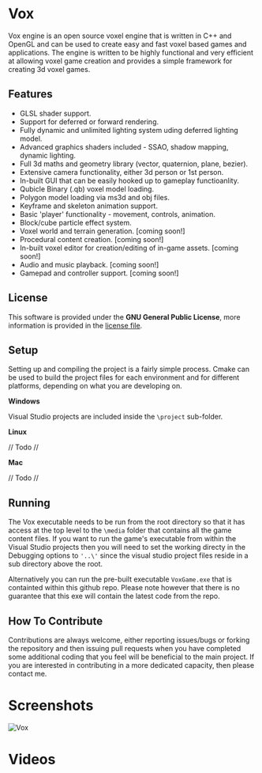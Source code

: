 # Vox
Vox engine is an open source voxel engine that is written in C++ and OpenGL and can be used to create easy and fast voxel based games and applications. The engine is written to be highly functional and very efficient at allowing voxel game creation and provides a simple framework for creating 3d voxel games.

## Features
* GLSL shader support.
* Support for deferred or forward rendering.
* Fully dynamic and unlimited lighting system uding deferred lighting model.
* Advanced graphics shaders included - SSAO, shadow mapping, dynamic lighting.
* Full 3d maths and geometry library (vector, quaternion, plane, bezier).
* Extensive camera functionality, either 3d person or 1st person.
* In-built GUI that can be easily hooked up to gameplay functioanlity.
* Qubicle Binary (.qb) voxel model loading.
* Polygon model loading via ms3d and obj files.
* Keyframe and skeleton animation support.
* Basic 'player' functionality - movement, controls, animation.
* Block/cube particle effect system.
* Voxel world and terrain generation. [coming soon!]
* Procedural content creation. [coming soon!]
* In-built voxel editor for creation/editing of in-game assets. [coming soon!]
* Audio and music playback. [coming soon!]
* Gamepad and controller support. [coming soon!]

## License
This software is provided under the **GNU General Public License**, more information is provided in the [license file](https://github.com/AlwaysGeeky/Vox/blob/master/LICENSE.md).

## Setup
Setting up and compiling the project is a fairly simple process. Cmake can be used to build the project files for each environment and for different platforms, depending on what you are developing on.

**Windows**

Visual Studio projects are included inside the ```\project``` sub-folder.

**Linux**

// Todo //

**Mac**

// Todo //

## Running
The Vox executable needs to be run from the root directory so that it has access at the top level to the ```\media``` folder that contains all the game content files. If you want to run the game's executable from within the Visual Studio projects then you will need to set the working directy in the Debugging options to ```'..\'``` since the visual studio project files reside in a sub directory above the root.

Alternatively you can run the pre-built executable ```VoxGame.exe``` that is containted within this github repo. Please note however that there is no guarantee that this exe will contain the latest code from the repo.

## How To Contribute
Contributions are always welcome, either reporting issues/bugs or forking the repository and then issuing pull requests when you have completed some additional coding that you feel will be beneficial to the main project. If you are interested in contributing in a more dedicated capacity, then please contact me.

# Screenshots
![Vox](http://i.imgur.com/usPCqJt.png)

# Videos
